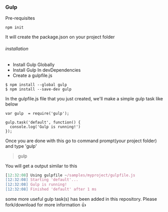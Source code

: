 ### Gulp

Pre-requisites

```
npm init
```
It will create the package.json on your project folder

###### installation  ######

* Install Gulp Globally
* Install Gulp In devDependencies
* Create a gulpfile.js

```
$ npm install --global gulp
$ npm install --save-dev gulp
```
In the gulpfile.js file that you just created, we'll make a simple gulp task like below

```
var gulp  = require('gulp');

gulp.task('default', function() {
  console.log('Gulp is running!')
});
```

Once you are done with this go to command prompt(your project folder) and type 'gulp'

> gulp

You will get a output similar to this

```javascript
[12:32:08] Using gulpfile ~/samples/myproject/gulpfile.js
[12:32:08] Starting 'default'...
[12:32:08] Gulp is running!
[12:32:08] Finished 'default' after 1 ms
```

some more useful gulp task(s) has been added in this repository. Please fork/download for more information :+1:
